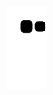 ![Snake animation](https://github.com/Samuca0800/Samuca0800/blob/output/github-contribution-grid-snake.svg)
